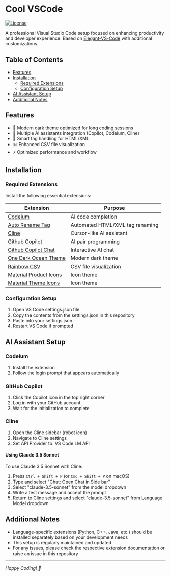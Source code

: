 # Cool VSCode


[![License](https://img.shields.io/badge/License-Unlicense-green)](LICENSE)

A professional Visual Studio Code setup focused on enhancing productivity and developer experience. Based on [Elegant-VS-Code](https://github.com/anantnrg/Elegant-VS-Code) with additional customizations.

## Table of Contents
- [Features](#features)
- [Installation](#installation)
  - [Required Extensions](#required-extensions)
  - [Configuration Setup](#configuration-setup)
- [AI Assistant Setup](#ai-assistant-setup)
- [Additional Notes](#additional-notes)

## Features
- 🎨 Modern dark theme optimized for long coding sessions
- 🤖 Multiple AI assistants integration (Copilot, Codeium, Cline)
- 🔄 Smart tag handling for HTML/XML
- 📊 Enhanced CSV file visualization
- ⚡ Optimized performance and workflow

## Installation

### Required Extensions
Install the following essential extensions:

| Extension | Purpose |
|-----------|---------|
| [Codeium](https://marketplace.visualstudio.com/items?itemName=Codeium.codeium) | AI code completion |
| [Auto Rename Tag](https://marketplace.visualstudio.com/items?itemName=formulahendry.auto-rename-tag) | Automated HTML/XML tag renaming |
| [Cline](https://marketplace.visualstudio.com/items?itemName=saoudrizwan.claude-dev) | Cursor-like AI assistant |
| [Github Copilot](https://marketplace.visualstudio.com/items?itemName=GitHub.copilot) | AI pair programming |
| [Github Copilot Chat](https://marketplace.visualstudio.com/items?itemName=GitHub.copilot-chat) | Interactive AI chat |
| [One Dark Ocean Theme](https://marketplace.visualstudio.com/items?itemName=leonamlvs.vscode-theme-onedarkocean) | Modern dark theme |
| [Rainbow CSV](https://marketplace.visualstudio.com/items?itemName=mechatroner.rainbow-csv) | CSV file visualization |
| [Material Product Icons](https://marketplace.visualstudio.com/items?itemName=PKief.material-product-icons) | Icon theme |
| [Material Theme Icons](https://marketplace.visualstudio.com/items?itemName=kd3n1z.vscode-material-theme-icons) | Icon theme |

### Configuration Setup
1. Open VS Code settings.json file
2. Copy the contents from the settings.json in this repository
3. Paste into your settings.json
4. Restart VS Code if prompted

## AI Assistant Setup

### Codeium
1. Install the extension
2. Follow the login prompt that appears automatically

### GitHub Copilot
1. Click the Copilot icon in the top right corner
2. Log in with your GitHub account
3. Wait for the initialization to complete

### Cline
1. Open the Cline sidebar (robot icon)
2. Navigate to Cline settings
3. Set API Provider to: VS Code LM API

#### Using Claude 3.5 Sonnet
To use Claude 3.5 Sonnet with Cline:
1. Press `Ctrl + Shift + P` (or `Cmd + Shift + P` on macOS)
2. Type and select "Chat: Open Chat in Side bar"
3. Select "claude-3.5-sonnet" from the model dropdown
4. Write a test message and accept the prompt
5. Return to Cline settings and select "claude-3.5-sonnet" from Language Model dropdown

## Additional Notes
- Language-specific extensions (Python, C++, Java, etc.) should be installed separately based on your development needs
- This setup is regularly maintained and updated
- For any issues, please check the respective extension documentation or raise an issue in this repository

---
*Happy Coding! 🚀*
